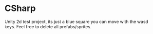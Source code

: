 # CSharp
Unity 2d test project, its just a blue square you can move with the wasd keys. Feel free to delete all prefabs/sprites.
